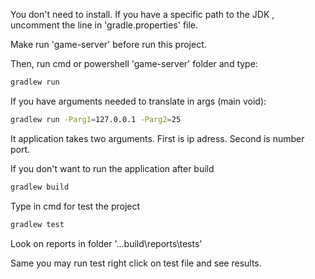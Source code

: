 You don't need to install. If you have a specific path to the JDK , uncomment the line in 'gradle.properties' file.

Make run 'game-server' before run this project. 

Then, run cmd or powershell 'game-server' folder and type:
``` bash
gradlew run
```

If you have arguments needed to translate in args (main void):
``` bash
gradlew run -Parg1=127.0.0.1 -Parg2=25
```

It application takes two arguments. First is ip adress. Second is number port.


If you don't want to run the application after build
``` bash
gradlew build
```

Type in cmd for test the project
``` bash
gradlew test
```

Look on reports in folder '...build\reports\tests'

Same you may run test right click on test file and see results.